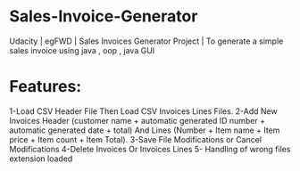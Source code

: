 # Sales-Invoice-Generator
 Udacity | egFWD | Sales Invoices Generator Project | To generate a simple sales invoice using java , oop , java GUI
# **Features:**
1-Load CSV Header File Then Load CSV Invoices Lines Files.
2-Add New Invoices Header (customer name + automatic generated ID number + automatic generated date + total) And Lines (Number + Item name + Item price + Item count + Item Total).
3-Save File Modifications or Cancel Modifications
4-Delete Invoices Or Invoices Lines
5- Handling of wrong files extension loaded
